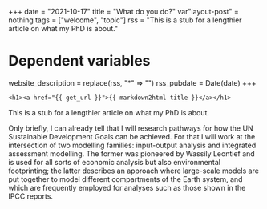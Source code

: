 +++
date = "2021-10-17"
title = "What do you do?"
var"layout-post" = nothing
tags = ["welcome", "topic"]
rss = "This is a stub for a lengthier article on what my PhD is about."

# Dependent variables
website_description = replace(rss, "*" => "")
rss_pubdate = Date(date)
+++

~~~
<h1><a href="{{ get_url }}">{{ markdown2html title }}</a></h1>
~~~

This is a stub for a lengthier article on what my PhD is about.

Only briefly, I can already tell that I will research pathways for how the UN Sustainable Development Goals can be achieved. For that I will work at the intersection of two modelling families: input-output analysis and integrated assessment modelling. The former was pioneered by Wassily Leontief and is used for all sorts of economic analysis but also environmental footprinting; the latter describes an approach where large-scale models are put together to model different compartments of the Earth system, and which are frequently employed for analyses such as those shown in the IPCC reports.